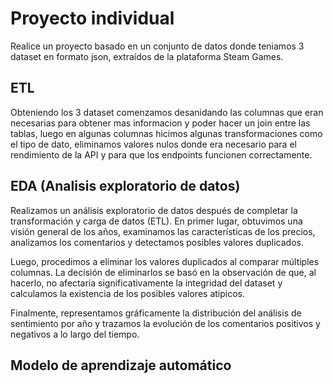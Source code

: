 # Proyecto individual 

Realice un proyecto basado en un conjunto de datos donde teniamos 3 dataset en formato json, extraídos de la plataforma Steam Games.

## ETL

Obteniendo los 3 dataset comenzamos desanidando las columnas que eran necesarias para obtener mas informacion y poder hacer un join entre las tablas,
luego en algunas columnas hicimos algunas transformaciones como el tipo de dato, eliminamos valores nulos donde era necesario para el rendimiento de la API y para que los endpoints funcionen correctamente. 

## EDA (Analisis exploratorio de datos)

Realizamos un análisis exploratorio de datos después de completar la transformación y carga de datos (ETL). En primer lugar, obtuvimos una visión general de los años, examinamos las características de los precios, analizamos los comentarios y detectamos posibles valores duplicados.

Luego, procedimos a eliminar los valores duplicados al comparar múltiples columnas. La decisión de eliminarlos se basó en la observación de que, al hacerlo, no afectaría significativamente la integridad del dataset y calculamos la existencia de los posibles valores atipicos.

Finalmente, representamos gráficamente la distribución del análisis de sentimiento por año y trazamos la evolución de los comentarios positivos y negativos a lo largo del tiempo.




## Modelo de aprendizaje automático 
